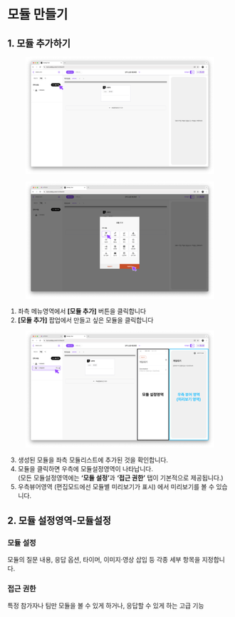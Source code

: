 # 모듈 만들기

## 1. 모듈 추가하기

<div data-full-width="true"><figure><img src="../.gitbook/assets/Group 24.png" alt=""><figcaption></figcaption></figure> <figure><img src="../.gitbook/assets/Group 23 (4).png" alt=""><figcaption></figcaption></figure></div>

1. 좌측 메뉴영역에서 **\[모듈 추가]** 버튼을 클릭합니다
2. **\[모듈 추가]** 팝업에서 만들고 싶은 모듈을 클릭합니다

<figure><img src="../.gitbook/assets/Group 24 (1).png" alt=""><figcaption></figcaption></figure>

3. 생성된 모듈을 좌측 모듈리스트에 추가된 것을 확인합니다.
4. 모듈을 클릭하면 우측에 모듈설정영역이 나타납니다.\
   (모든 모듈설정영역에는 **‘모듈 설정’**&#xACFC; **‘접근 권한’** 탭이 기본적으로 제공됩니다.)
5. 우측뷰어영역 (편집모드에선 모듈별 미리보기가 표시) 에서 미리보기를 볼 수 있습니다.



## 2. 모듈 설정영역-모듈설정

### 모듈 설정

모듈의 질문 내용, 응답 옵션, 타이머, 이미지·영상 삽입 등 각종 세부 항목을 지정합니다.&#x20;

### 접근 권한

특정 참가자나 팀만 모듈을 볼 수 있게 하거나, 응답할 수 있게 하는 고급 기능



